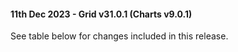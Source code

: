 #### 11th Dec 2023 - Grid v31.0.1 (Charts v9.0.1)

See table below for changes included in this release.
